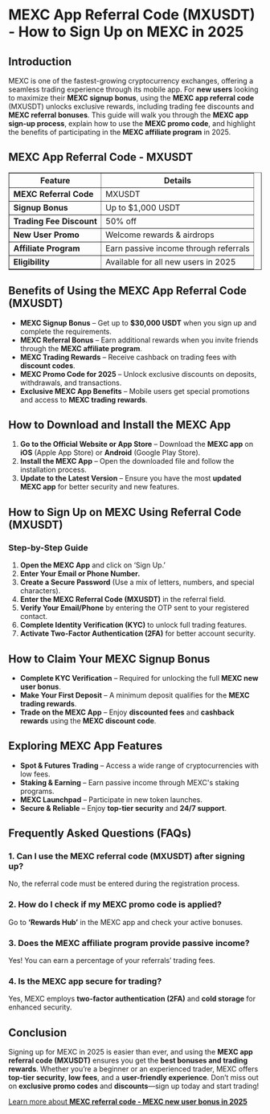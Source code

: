 <h1>MEXC App Referral Code (MXUSDT) - How to Sign Up on MEXC in 2025</h1>
<h2>Introduction</h2>
<p>MEXC is one of the fastest-growing cryptocurrency exchanges, offering a seamless trading experience through its mobile app. For <strong>new users</strong> looking to maximize their <strong>MEXC signup bonus</strong>, using the <strong>MEXC app referral code</strong> (MXUSDT) unlocks exclusive rewards, including trading fee discounts and <strong>MEXC referral bonuses</strong>. This guide will walk you through the <strong>MEXC app sign-up process</strong>, explain how to use the <strong>MEXC promo code</strong>, and highlight the benefits of participating in the <strong>MEXC affiliate program</strong> in 2025.</p>

<h2>MEXC App Referral Code - MXUSDT</h2>
<table border="1">
    <tr>
        <th>Feature</th>
        <th>Details</th>
    </tr>
    <tr>
        <td><strong>MEXC Referral Code</strong></td>
        <td>MXUSDT</td>
    </tr>
    <tr>
        <td><strong>Signup Bonus</strong></td>
        <td>Up to $1,000 USDT</td>
    </tr>
    <tr>
        <td><strong>Trading Fee Discount</strong></td>
        <td>50% off</td>
    </tr>
    <tr>
        <td><strong>New User Promo</strong></td>
        <td>Welcome rewards & airdrops</td>
    </tr>
    <tr>
        <td><strong>Affiliate Program</strong></td>
        <td>Earn passive income through referrals</td>
    </tr>
    <tr>
        <td><strong>Eligibility</strong></td>
        <td>Available for all new users in 2025</td>
    </tr>
</table>

<h2>Benefits of Using the MEXC App Referral Code (MXUSDT)</h2>
<ul>
    <li><strong>MEXC Signup Bonus</strong> – Get up to <strong>$30,000 USDT</strong> when you sign up and complete the requirements.</li>
    <li><strong>MEXC Referral Bonus</strong> – Earn additional rewards when you invite friends through the <strong>MEXC affiliate program</strong>.</li>
    <li><strong>MEXC Trading Rewards</strong> – Receive cashback on trading fees with <strong>discount codes</strong>.</li>
    <li><strong>MEXC Promo Code for 2025</strong> – Unlock exclusive discounts on deposits, withdrawals, and transactions.</li>
    <li><strong>Exclusive MEXC App Benefits</strong> – Mobile users get special promotions and access to <strong>MEXC trading rewards</strong>.</li>
</ul>

<h2>How to Download and Install the MEXC App</h2>
<ol>
    <li><strong>Go to the Official Website or App Store</strong> – Download the <strong>MEXC app</strong> on <strong>iOS</strong> (Apple App Store) or <strong>Android</strong> (Google Play Store).</li>
    <li><strong>Install the MEXC App</strong> – Open the downloaded file and follow the installation process.</li>
    <li><strong>Update to the Latest Version</strong> – Ensure you have the most <strong>updated MEXC app</strong> for better security and new features.</li>
</ol>

<h2>How to Sign Up on MEXC Using Referral Code (MXUSDT)</h2>
<h3>Step-by-Step Guide</h3>
<ol>
    <li><strong>Open the MEXC App</strong> and click on ‘Sign Up.’</li>
    <li><strong>Enter Your Email or Phone Number.</strong></li>
    <li><strong>Create a Secure Password</strong> (Use a mix of letters, numbers, and special characters).</li>
    <li><strong>Enter the MEXC Referral Code (MXUSDT)</strong> in the referral field.</li>
    <li><strong>Verify Your Email/Phone</strong> by entering the OTP sent to your registered contact.</li>
    <li><strong>Complete Identity Verification (KYC)</strong> to unlock full trading features.</li>
    <li><strong>Activate Two-Factor Authentication (2FA)</strong> for better account security.</li>
</ol>

<h2>How to Claim Your MEXC Signup Bonus</h2>
<ul>
    <li><strong>Complete KYC Verification</strong> – Required for unlocking the full <strong>MEXC new user bonus</strong>.</li>
    <li><strong>Make Your First Deposit</strong> – A minimum deposit qualifies for the <strong>MEXC trading rewards</strong>.</li>
    <li><strong>Trade on the MEXC App</strong> – Enjoy <strong>discounted fees</strong> and <strong>cashback rewards</strong> using the <strong>MEXC discount code</strong>.</li>
</ul>

<h2>Exploring MEXC App Features</h2>
<ul>
    <li><strong>Spot & Futures Trading</strong> – Access a wide range of cryptocurrencies with low fees.</li>
    <li><strong>Staking & Earning</strong> – Earn passive income through MEXC's staking programs.</li>
    <li><strong>MEXC Launchpad</strong> – Participate in new token launches.</li>
    <li><strong>Secure & Reliable</strong> – Enjoy <strong>top-tier security</strong> and <strong>24/7 support</strong>.</li>
</ul>

<h2>Frequently Asked Questions (FAQs)</h2>
<h3>1. Can I use the MEXC referral code (MXUSDT) after signing up?</h3>
<p>No, the referral code must be entered during the registration process.</p>

<h3>2. How do I check if my MEXC promo code is applied?</h3>
<p>Go to <strong>‘Rewards Hub’</strong> in the MEXC app and check your active bonuses.</p>

<h3>3. Does the MEXC affiliate program provide passive income?</h3>
<p>Yes! You can earn a percentage of your referrals’ trading fees.</p>

<h3>4. Is the MEXC app secure for trading?</h3>
<p>Yes, MEXC employs <strong>two-factor authentication (2FA)</strong> and <strong>cold storage</strong> for enhanced security.</p>

<h2>Conclusion</h2>
<p>Signing up for MEXC in 2025 is easier than ever, and using the <strong>MEXC app referral code (MXUSDT)</strong> ensures you get the <strong>best bonuses and trading rewards</strong>. Whether you’re a beginner or an experienced trader, MEXC offers <strong>top-tier security</strong>, <strong>low fees</strong>, and a <strong>user-friendly experience</strong>. Don’t miss out on <strong>exclusive promo codes</strong> and <strong>discounts</strong>—sign up today and start trading!</p>

<a href="https://github.com/Mexcreferral/mexc-referral-code" class="signup-link" target="_blank">
        Learn more about <strong>MEXC referral code - MEXC new user bonus in 2025</strong>
        <i class="fas fa-user-plus"></i>
    </a>
